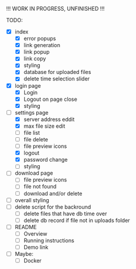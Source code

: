 !!! WORK IN PROGRESS, UNFINISHED !!!

TODO:

* [X] index
  * [X] error popups
  * [X] link generation
  * [X] link popup
  * [X] link copy
  * [X] styling
  * [X] database for uploaded files
  * [X] delete time selection slider
* [X] login page
  * [X] Login
  * [X] Logout on page close
  * [X] styling
* [ ] settings page
  * [X] server address eddit
  * [X] max file size edit
  * [ ] file list
  * [ ] file delete
  * [ ] file preview icons
  * [X] logout
  * [X] password change
  * [ ] styling
* [ ] download page
  * [ ] file preview icons
  * [ ] file not found
  * [ ] download  and/or delete
* [ ] overall styling
* [ ] delete script for the backround
  * [ ] delete files that have db time over
  * [ ] delete db record if file not in uploads folder
* [ ] README
  * [ ] Overview
  * [ ] Running instructions
  * [ ] Demo link
* [ ] Maybe:
  * [ ] Docker
